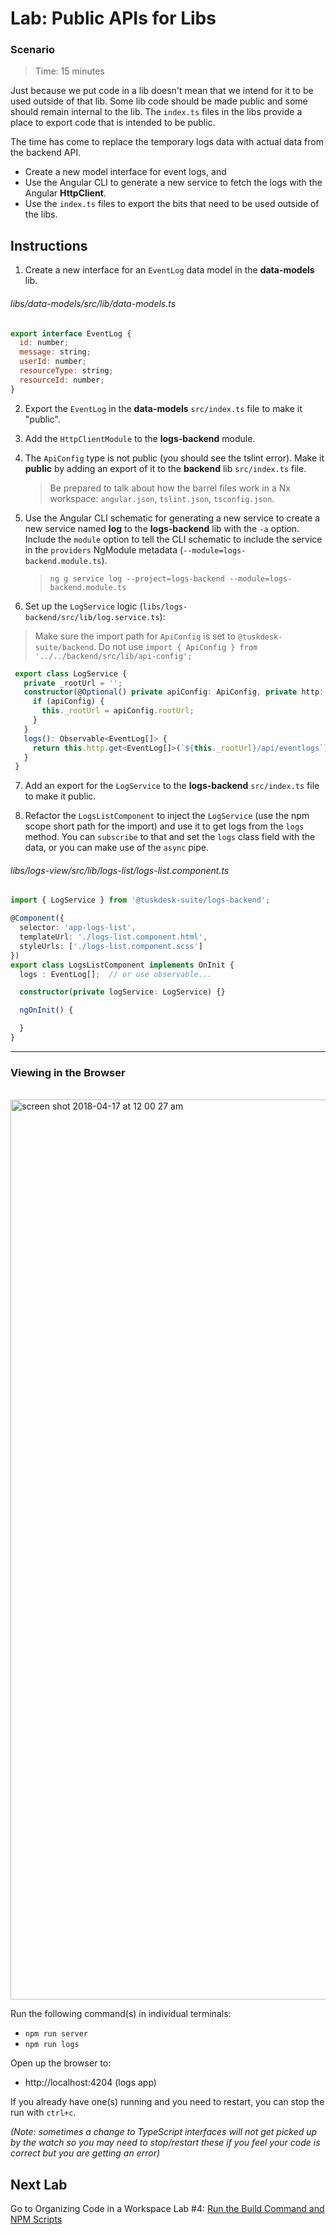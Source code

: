 # Lab: Public APIs for Libs

### Scenario
> Time: 15 minutes

Just because we put code in a lib doesn't mean that we intend for it to be used outside of that lib. Some lib code should be made public and some should remain internal to the lib. The `index.ts` files in the libs provide a place to export code that is intended to be public.

The time has come to replace the temporary logs data with actual data from the backend API.
*  Create a new model interface for event logs, and
*  Use the Angular CLI to generate a new service to fetch the logs with the Angular **HttpClient**.
*  Use the `index.ts` files to export the bits that need to be used outside of the libs.

## Instructions

1. Create a new interface for an `EventLog` data model in the **data-models** lib.

###### libs/data-models/src/lib/data-models.ts

```js
export interface EventLog {
  id: number;
  message: string;
  userId: number;
  resourceType: string;
  resourceId: number;
}
```

2. Export the `EventLog` in the **data-models** `src/index.ts` file to make it "public".

3. Add the `HttpClientModule` to the **logs-backend** module.

4. The `ApiConfig` type is not public (you should see the tslint error). Make it **public** by adding an export of it to the **backend** lib `src/index.ts` file.

   > Be prepared to talk about how the barrel files work in a Nx workspace: `angular.json`, `tslint.json`, `tsconfig.json`.

5. Use the Angular CLI schematic for generating a new service to create a new service named **log** to the **logs-backend** lib with the `-a` option. Include the `module` option to tell the CLI schematic to include the service in the `providers` NgModule metadata (`--module=logs-backend.module.ts`).

   >  `ng g service log --project=logs-backend --module=logs-backend.module.ts`

6. Set up the `LogService` logic (`libs/logs-backend/src/lib/log.service.ts`):
  >  Make sure the import path for `ApiConfig` is set to `@tuskdesk-suite/backend`. Do not use `import { ApiConfig } from '../../backend/src/lib/api-config';`

  ```typescript
   export class LogService {
     private _rootUrl = '';
     constructor(@Optional() private apiConfig: ApiConfig, private http: HttpClient) {
       if (apiConfig) {
         this._rootUrl = apiConfig.rootUrl;
       }
     }
     logs(): Observable<EventLog[]> {
       return this.http.get<EventLog[]>(`${this._rootUrl}/api/eventlogs`);
     }
   }
  ```


7. Add an export for the `LogService` to the **logs-backend** `src/index.ts` file to make it public.

8. Refactor the `LogsListComponent` to inject the `LogService` (use the npm scope short path for the import) and use it to get logs from the `logs` method. You can `subscribe` to that and set the `logs` class field with the data, or you can make use of the `async` pipe.

###### libs/logs-view/src/lib/logs-list/logs-list.component.ts

```ts
import { LogService } from '@tuskdesk-suite/logs-backend';

@Component({
  selector: 'app-logs-list',
  templateUrl: './logs-list.component.html',
  styleUrls: ['./logs-list.component.scss']
})
export class LogsListComponent implements OnInit {
  logs : EventLog[];  // or use observable...

  constructor(private logService: LogService) {}

  ngOnInit() {

  }
}
  ```


---

### Viewing in the Browser

<br/>

<img width="1440" alt="screen shot 2018-04-17 at 12 00 27 am" src="https://user-images.githubusercontent.com/210413/38851293-6dd66dbe-41d2-11e8-8d02-324226819ce7.png">


Run the following command(s) in individual terminals:
- `npm run server`
- `npm run logs`

Open up the browser to:
- http://localhost:4204 (logs app)

If you already have one(s) running and you need to restart, you can stop the run with `ctrl+c`.

*(Note: sometimes a change to TypeScript interfaces will not get picked up by the watch so you may need to stop/restart these if you feel your code is correct but you are getting an error)*

## Next Lab
Go to Organizing Code in a Workspace Lab #4: [Run the Build Command and NPM Scripts](lab-4.md)
